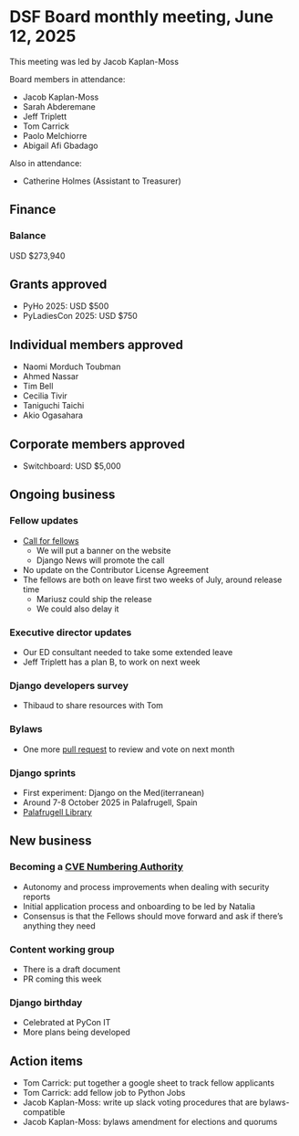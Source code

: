 # DSF Board monthly meeting, June 12, 2025

This meeting was led by Jacob Kaplan-Moss

Board members in attendance:
- Jacob Kaplan-Moss
- Sarah Abderemane
- Jeff Triplett
- Tom Carrick
- Paolo Melchiorre
- Abigail Afi Gbadago

Also in attendance:
- Catherine Holmes (Assistant to Treasurer)

## Finance

### Balance
USD $273,940

## Grants approved
- PyHo 2025: USD $500
- PyLadiesCon 2025: USD $750

## Individual members approved
- Naomi Morduch Toubman
- Ahmed Nassar
- Tim Bell
- Cecilia Tivir
- Taniguchi Taichi
- Akio Ogasahara

## Corporate members approved
- Switchboard: USD $5,000

## Ongoing business
### Fellow updates
- [Call for fellows](https://www.djangoproject.com/weblog/2025/jun/09/django-fellow-applicants-2025/)
	- We will put a banner on the website
	- Django News will promote the call
- No update on the Contributor License Agreement
- The fellows are both on leave first two weeks of July, around release time
	- Mariusz could ship the release
	- We could also delay it
### Executive director updates
- Our ED consultant needed to take some extended leave
- Jeff Triplett has a plan B, to work on next week
### Django developers survey
- Thibaud to share resources with Tom
### Bylaws
- One more [pull request](https://github.com/django/dsf-bylaws/pull/5) to review and vote on next month
### Django sprints
- First experiment: Django on the Med(iterranean)
- Around 7-8 October 2025 in Palafrugell, Spain
- [Palafrugell Library](https://maps.app.goo.gl/Q939L7cgN4Ko6oz57)

## New business
### Becoming a [CVE Numbering Authority](https://www.cve.org/ResourcesSupport/Glossary?activeTerm=glossaryCNA)
- Autonomy and process improvements when dealing with security reports
- Initial application process and onboarding to be led by Natalia
- Consensus is that the Fellows should move forward and ask if there’s anything they need
### Content working group
- There is a draft document
- PR coming this week
### Django birthday
- Celebrated at PyCon IT
- More plans being developed
## Action items
- Tom Carrick: put together a google sheet to track fellow applicants
- Tom Carrick: add fellow job to Python Jobs
- Jacob Kaplan-Moss:  write up slack voting procedures that are bylaws-compatible
- Jacob Kaplan-Moss: bylaws amendment for elections and quorums
